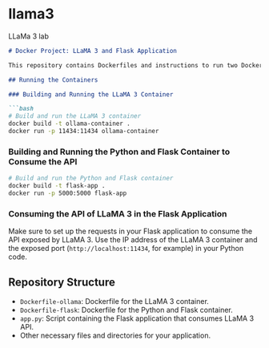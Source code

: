 # llama3
LLaMa 3  lab


```markdown
# Docker Project: LLaMA 3 and Flask Application

This repository contains Dockerfiles and instructions to run two Docker containers: one for LLaMA 3 and another for a Python application with Flask that consumes the API exposed by LLaMA 3.

## Running the Containers

### Building and Running the LLaMA 3 Container

```bash
# Build and run the LLaMA 3 container
docker build -t ollama-container .
docker run -p 11434:11434 ollama-container
```

### Building and Running the Python and Flask Container to Consume the API

```bash
# Build and run the Python and Flask container
docker build -t flask-app .
docker run -p 5000:5000 flask-app
```

### Consuming the API of LLaMA 3 in the Flask Application

Make sure to set up the requests in your Flask application to consume the API exposed by LLaMA 3. Use the IP address of the LLaMA 3 container and the exposed port (`http://localhost:11434`, for example) in your Python code.

## Repository Structure

- `Dockerfile-ollama`: Dockerfile for the LLaMA 3 container.
- `Dockerfile-flask`: Dockerfile for the Python and Flask container.
- `app.py`: Script containing the Flask application that consumes LLaMA 3 API.
- Other necessary files and directories for your application.


